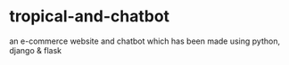 # tropical-and-chatbot
an e-commerce website and chatbot which has been made using python, django & flask
